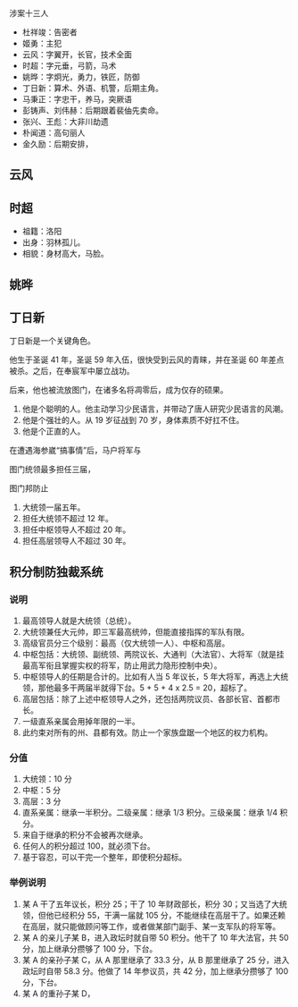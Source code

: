 
涉案十三人

+ 杜祥竣：告密者
+ 姬勇：主犯
+ 云风：字翼开，长官，技术全面
+ 时超：字元垂，弓箭，马术
+ 姚晔：字炯光，勇力，铁匠，防御
+ 丁日新：算术、外语、机警，后期主角。
+ 马秉正：字忠干，养马，突厥语
+ 彭铸声、刘伟赫：后期跟着裴伷先卖命。
+ 张兴、王彪：大非川劫遗
+ 朴闻道：高句丽人
+ 金久励：后期安排，

## 云风

## 时超

+ 祖籍：洛阳
+ 出身：羽林孤儿。
+ 相貌：身材高大，马脸。

## 姚晔

## 丁日新

丁日新是一个关键角色。

他生于圣诞 41 年，圣诞 59 年入伍，很快受到云风的青睐，并在圣诞 60 年差点被杀。之后，在奉宸军中屡立战功。

后来，他也被流放图门，在诸多名将凋零后，成为仅存的硕果。

1. 他是个聪明的人。他主动学习少民语言，并带动了唐人研究少民语言的风潮。
2. 他是个强壮的人。从 19 岁征战到 70 岁，身体素质不好扛不住。
3. 他是个正直的人。

在遭遇海参崴“搞事情”后，马户将军与

图门统领最多担任三届，

图门邦防止

1. 大统领一届五年。
2. 担任大统领不超过 12 年。
3. 担任中枢领导人不超过 20 年。
4. 担任高层领导人不超过 30 年。

## 积分制防独裁系统

### 说明

1. 最高领导人就是大统领（总统）。
2. 大统领兼任大元帅，即三军最高统帅，但能直接指挥的军队有限。
3. 高级官员分三个级别：最高（仅大统领一人）、中枢和高层。
4. 中枢包括：大统领、副统领、两院议长、大通判（大法官）、大将军（就是挂最高军衔且掌握实权的将军，防止用武力隐形控制中央）。
5. 中枢领导人的任期是合计的。比如有人当 5 年议长，5 年大将军，再选上大统领，那他最多干两届半就得下台。5 + 5 + 4 x 2.5 = 20，超标了。
6. 高层包括：除了上述中枢领导人之外，还包括两院议员、各部长官、首都市长。
7. 一级直系亲属会用掉年限的一半。
8. 此约束对所有的州、县都有效。防止一个家族盘踞一个地区的权力机构。

### 分值

1. 大统领：10 分
2. 中枢：5 分
3. 高层：3 分
4. 直系亲属：继承一半积分。二级亲属：继承 1/3 积分。三级亲属：继承 1/4 积分。
5. 来自于继承的积分不会被再次继承。
6. 任何人的积分超过 100，就必须下台。
7. 基于容忍，可以干完一个整年，即使积分超标。

### 举例说明

1. 某 A 干了五年议长，积分 25；干了 10 年财政部长，积分 30；又当选了大统领，但他已经积分 55，干满一届就 105 分，不能继续在高层干了。如果还赖在高层，就只能做顾问等工作，或者做某部门副手、某一支军队的将军等。
2. 某 A 的亲儿子某 B，进入政坛时就自带 50 积分。他干了 10 年大法官，共 50分，加上继承分攒够了 100 分，下台。
3. 某 A 的亲孙子某 C，从 A 那里继承了 33.3 分，从 B 那里继承了 25 分，进入政坛时自带 58.3 分。他做了 14 年参议员，共 42 分，加上继承分攒够了 100 分，下台。
4. 某 A 的重孙子某 D，